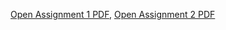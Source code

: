 [Open Assignment 1 PDF](https://github.com/Vinay-Partap/Operating-System/blob/main/2301010231_Vinay_Assignment%201.pdf),
[Open Assignment 2 PDF](https://github.com/Vinay-Partap/Operating-System/blob/main/2301010231_Vinay_Assignment%202.pdf)
